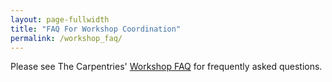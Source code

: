 ```yaml
---
layout: page-fullwidth
title: "FAQ For Workshop Coordination"
permalink: /workshop_faq/
---
```


Please see The Carpentries' [Workshop FAQ](
https://carpentries.org/workshop_faq/) for frequently asked questions.
